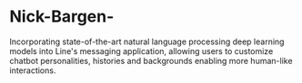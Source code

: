 # Nick-Bargen-
Incorporating state-of-the-art natural language processing deep learning models into Line's messaging application, allowing users to customize chatbot personalities, histories and backgrounds enabling more human-like interactions.

